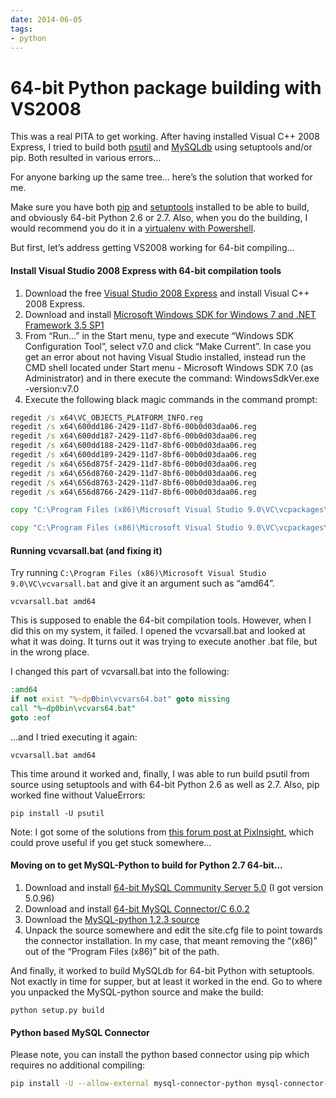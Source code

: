 ```yaml
---
date: 2014-06-05
tags:
- python
---
```


# 64-bit Python package building with VS2008

This was a real PITA to get working. After having installed Visual C++ 2008 Express, I tried to build both [psutil](https://code.google.com/archive/p/psutil/) and [MySQLdb](http://sourceforge.net/projects/mysql-python/) using setuptools and/or pip. Both resulted in various errors…

<!-- more -->

For anyone barking up the same tree… here’s the solution that worked for me.

Make sure you have both [pip](https://pypi.python.org/pypi/pip) and [setuptools](https://pypi.python.org/pypi/setuptools) installed to be able to build, and obviously 64-bit Python 2.6 or 2.7. Also, when you do the building, I would recommend you do it in a [virtualenv with Powershell](http://www.tylerbutler.com/2012/05/how-to-install-python-pip-and-virtualenv-on-windows-with-powershell/).

But first, let’s address getting VS2008 working for 64-bit compiling...

#### Install Visual Studio 2008 Express with 64-bit compilation tools

1. Download the free [Visual Studio 2008 Express](http://download.microsoft.com/download/8/B/5/8B5804AD-4990-40D0-A6AA-CE894CBBB3DC/VS2008ExpressENUX1397868.iso) and install Visual C++ 2008 Express.
2. Download and install [Microsoft Windows SDK for Windows 7 and .NET Framework 3.5 SP1](https://www.microsoft.com/en-us/download/details.aspx?id=3138)
3. From “Run...” in the Start menu, type and execute “Windows SDK Configuration Tool”, select v7.0 and click “Make Current”. In case you get an error about not having Visual Studio installed, instead run the CMD shell located under Start menu - Microsoft Windows SDK 7.0 (as Administrator) and in there execute the command: WindowsSdkVer.exe -version:v7.0
4. Execute the following black magic commands in the command prompt:


```bat
regedit /s x64\VC_OBJECTS_PLATFORM_INFO.reg
regedit /s x64\600dd186-2429-11d7-8bf6-00b0d03daa06.reg
regedit /s x64\600dd187-2429-11d7-8bf6-00b0d03daa06.reg
regedit /s x64\600dd188-2429-11d7-8bf6-00b0d03daa06.reg
regedit /s x64\600dd189-2429-11d7-8bf6-00b0d03daa06.reg
regedit /s x64\656d875f-2429-11d7-8bf6-00b0d03daa06.reg
regedit /s x64\656d8760-2429-11d7-8bf6-00b0d03daa06.reg
regedit /s x64\656d8763-2429-11d7-8bf6-00b0d03daa06.reg
regedit /s x64\656d8766-2429-11d7-8bf6-00b0d03daa06.reg

copy "C:\Program Files (x86)\Microsoft Visual Studio 9.0\VC\vcpackages\AMD64.VCPlatform.config" "C:\Program Files (x86)\Microsoft Visual Studio 9.0\VC\vcpackages\AMD64.VCPlatform.Express.config"

copy "C:\Program Files (x86)\Microsoft Visual Studio 9.0\VC\vcpackages\Itanium.VCPlatform.config" "C:\Program Files (x86)\Microsoft Visual Studio 9.0\VC\vcpackages\Itanium.VCPlatform.Express.config"
```


#### Running vcvarsall.bat (and fixing it)

Try running `C:\Program Files (x86)\Microsoft Visual Studio 9.0\VC\vcvarsall.bat` and give it an argument such as “amd64”.

    vcvarsall.bat amd64


This is supposed to enable the 64-bit compilation tools. However, when I did this on my system, it failed. I opened the vcvarsall.bat and looked at what it was doing. It turns out it was trying to execute another .bat file, but in the wrong place.

I changed this part of vcvarsall.bat into the following:

```bat
:amd64
if not exist "%~dp0bin\vcvars64.bat" goto missing
call "%~dp0bin\vcvars64.bat"
goto :eof
```

...and I tried executing it again:

    vcvarsall.bat amd64

This time around it worked and, finally, I was able to run build psutil from source using setuptools and with 64-bit Python 2.6 as well as 2.7. Also, pip worked fine without ValueErrors:

    pip install -U psutil

Note: I got some of the solutions from [this forum post at PixInsight](http://pixinsight.com/forum/index.php?topic=1902.0), which could prove useful if you get stuck somewhere...

#### Moving on to get MySQL-Python to build for Python 2.7 64-bit…

1. Download and install [64-bit MySQL Community Server 5.0](http://downloads.mysql.com/archives/community/) (I got version 5.0.96)
2. Download and install [64-bit MySQL Connector/C 6.0.2](http://downloads.mysql.com/archives/c-c/)
3. Download the [MySQL-python 1.2.3 source](http://sourceforge.net/projects/mysql-python/files/mysql-python/1.2.3/MySQL-python-1.2.3.tar.gz/download)
4. Unpack the source somewhere and edit the site.cfg file to point towards the connector installation. In my case, that meant removing the “(x86)” out of the “Program Files (x86)” bit of the path.

And finally, it worked to build MySQLdb for 64-bit Python with setuptools. Not exactly in time for supper, but at least it worked in the end. Go to where you unpacked the MySQL-python source and make the build:

    python setup.py build

#### Python based MySQL Connector

Please note, you can install the python based connector using pip which requires no additional compiling:

```bash
pip install -U --allow-external mysql-connector-python mysql-connector-python
```